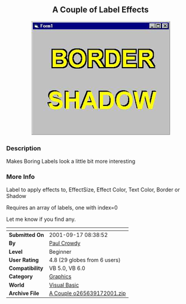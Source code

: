 ﻿<div align="center">

## A Couple of Label Effects

<img src="PIC20019141012203012.jpg">
</div>

### Description

Makes Boring Labels look a little bit more interesting
 
### More Info
 
Label to apply effects to, EffectSize, Effect Color, Text Color, Border or Shadow

Requires an array of labels, one with index=0

Let me know if you find any.


<span>             |<span>
---                |---
**Submitted On**   |2001-09-17 08:38:52
**By**             |[Paul Crowdy](https://github.com/Planet-Source-Code/PSCIndex/blob/master/ByAuthor/paul-crowdy.md)
**Level**          |Beginner
**User Rating**    |4.8 (29 globes from 6 users)
**Compatibility**  |VB 5\.0, VB 6\.0
**Category**       |[Graphics](https://github.com/Planet-Source-Code/PSCIndex/blob/master/ByCategory/graphics__1-46.md)
**World**          |[Visual Basic](https://github.com/Planet-Source-Code/PSCIndex/blob/master/ByWorld/visual-basic.md)
**Archive File**   |[A Couple o265639172001\.zip](https://github.com/Planet-Source-Code/paul-crowdy-a-couple-of-label-effects__1-27229/archive/master.zip)








